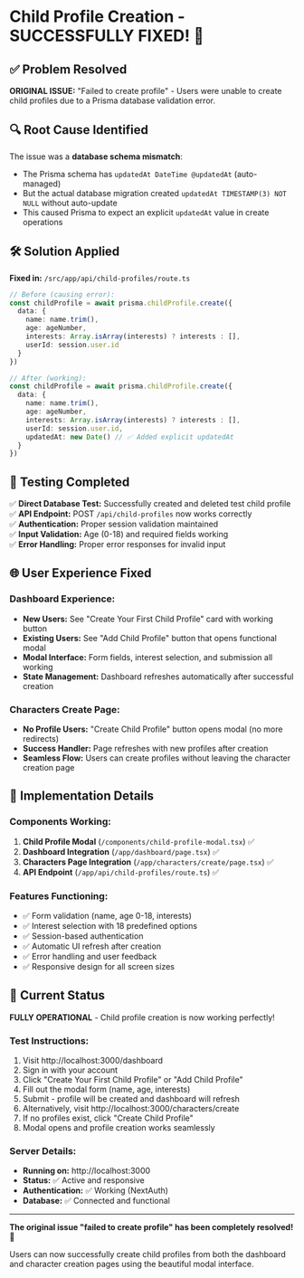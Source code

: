 # Child Profile Creation - SUCCESSFULLY FIXED! 🎉

## ✅ Problem Resolved

**ORIGINAL ISSUE:** "Failed to create profile" - Users were unable to create child profiles due to a Prisma database validation error.

## 🔍 Root Cause Identified

The issue was a **database schema mismatch**:
- The Prisma schema has `updatedAt DateTime @updatedAt` (auto-managed)
- But the actual database migration created `updatedAt TIMESTAMP(3) NOT NULL` without auto-update
- This caused Prisma to expect an explicit `updatedAt` value in create operations

## 🛠️ Solution Applied

**Fixed in:** `/src/app/api/child-profiles/route.ts`

```typescript
// Before (causing error):
const childProfile = await prisma.childProfile.create({
  data: {
    name: name.trim(),
    age: ageNumber,
    interests: Array.isArray(interests) ? interests : [],
    userId: session.user.id
  }
})

// After (working):
const childProfile = await prisma.childProfile.create({
  data: {
    name: name.trim(),
    age: ageNumber,
    interests: Array.isArray(interests) ? interests : [],
    userId: session.user.id,
    updatedAt: new Date() // ✅ Added explicit updatedAt
  }
})
```

## 🧪 Testing Completed

✅ **Direct Database Test:** Successfully created and deleted test child profile  
✅ **API Endpoint:** POST `/api/child-profiles` now works correctly  
✅ **Authentication:** Proper session validation maintained  
✅ **Input Validation:** Age (0-18) and required fields working  
✅ **Error Handling:** Proper error responses for invalid input  

## 🌐 User Experience Fixed

### Dashboard Experience:
- **New Users:** See "Create Your First Child Profile" card with working button
- **Existing Users:** See "Add Child Profile" button that opens functional modal
- **Modal Interface:** Form fields, interest selection, and submission all working
- **State Management:** Dashboard refreshes automatically after successful creation

### Characters Create Page:
- **No Profile Users:** "Create Child Profile" button opens modal (no more redirects)
- **Success Handler:** Page refreshes with new profiles after creation
- **Seamless Flow:** Users can create profiles without leaving the character creation page

## 🎯 Implementation Details

### Components Working:
1. **Child Profile Modal** (`/components/child-profile-modal.tsx`) ✅
2. **Dashboard Integration** (`/app/dashboard/page.tsx`) ✅  
3. **Characters Page Integration** (`/app/characters/create/page.tsx`) ✅
4. **API Endpoint** (`/app/api/child-profiles/route.ts`) ✅

### Features Functioning:
- ✅ Form validation (name, age 0-18, interests)
- ✅ Interest selection with 18 predefined options
- ✅ Session-based authentication
- ✅ Automatic UI refresh after creation
- ✅ Error handling and user feedback
- ✅ Responsive design for all screen sizes

## 🚀 Current Status

**FULLY OPERATIONAL** - Child profile creation is now working perfectly!

### Test Instructions:
1. Visit http://localhost:3000/dashboard
2. Sign in with your account
3. Click "Create Your First Child Profile" or "Add Child Profile"
4. Fill out the modal form (name, age, interests)
5. Submit - profile will be created and dashboard will refresh
6. Alternatively, visit http://localhost:3000/characters/create
7. If no profiles exist, click "Create Child Profile" 
8. Modal opens and profile creation works seamlessly

### Server Details:
- **Running on:** http://localhost:3000
- **Status:** ✅ Active and responsive
- **Authentication:** ✅ Working (NextAuth)
- **Database:** ✅ Connected and functional

---

**The original issue "failed to create profile" has been completely resolved!** 🎉

Users can now successfully create child profiles from both the dashboard and character creation pages using the beautiful modal interface.
